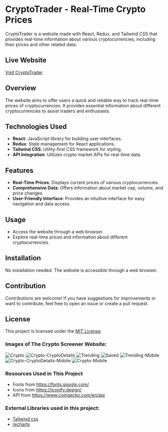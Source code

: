 

# CryptoTrader - Real-Time Crypto Prices

CryptoTrader is a website made with React, Redux, and Tailwind CSS that provides real-time information about various cryptocurrencies, including their prices and other related data.

## Live Website

[Visit CryptoTrader](https://crypto-bucks.netlify.app)

## Overview

The website aims to offer users a quick and reliable way to track real-time prices of cryptocurrencies. It provides essential information about different cryptocurrencies to assist traders and enthusiasts.

## Technologies Used

- **React**: JavaScript library for building user interfaces.
- **Redux**: State management for React applications.
- **Tailwind CSS**: Utility-first CSS framework for styling.
- **API Integration**: Utilizes crypto market APIs for real-time data.

## Features

- **Real-Time Prices**: Displays current prices of various cryptocurrencies.
- **Comprehensive Data**: Offers information about market cap, volume, and price changes.
- **User-Friendly Interface**: Provides an intuitive interface for easy navigation and data access.

## Usage

- Access the website through a web browser.
- Explore real-time prices and information about different cryptocurrencies.

## Installation

No installation needed. The website is accessible through a web browser.

## Contribution

Contributions are welcome! If you have suggestions for improvements or want to contribute, feel free to open an issue or create a pull request.

## License

This project is licensed under the [MIT License](LICENSE).


### Images of The Crypto Screener Website:

![Crypto](https://github.com/codebucks27/CryptoBucks-A-crypto-screener-application/blob/main/Website-Images/Crypto.png)
![Crypto-CryptoDetails](https://github.com/codebucks27/CryptoBucks-A-crypto-screener-application/blob/main/Website-Images/Crypto-CryptoDetails.png)
![Trending](https://github.com/codebucks27/CryptoBucks-A-crypto-screener-application/blob/main/Website-Images/Trending.png)
![Saved](https://github.com/codebucks27/CryptoBucks-A-crypto-screener-application/blob/main/Website-Images/Saved.png)
![Trending-Mobile](https://github.com/codebucks27/CryptoBucks-A-crypto-screener-application/blob/main/Website-Images/Trending-Mobile.png)
![Crypto-CryptoDetails-Mobile](https://github.com/codebucks27/CryptoBucks-A-crypto-screener-application/blob/main/Website-Images/Crypto-CryptoDetails-Mobile.png)
![Crypto-Mobile](https://github.com/codebucks27/CryptoBucks-A-crypto-screener-application/blob/main/Website-Images/Crypto-Mobile.png)

### Resources Used in This Project

- Fonts from https://fonts.google.com/ <br />
- Icons from https://iconify.design/ <br />
- API from https://www.coingecko.com/en/api <br />

### External Libraries used in this project:

- [Tailwind css](https://tailwindcss.com/) <br />
- [recharts](https://recharts.org/en-US/) <br />
